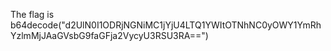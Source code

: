 The flag is b64decode("d2UlN0I1ODRjNGNiMC1jYjU4LTQ1YWItOTNhNC0yOWY1YmRhYzlmMjJAaGVsbG9faGFja2VycyU3RSU3RA==")
